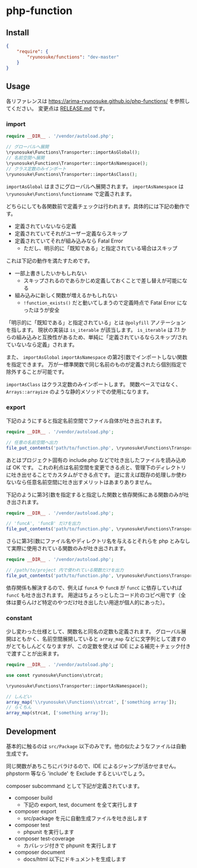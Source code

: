 php-function
====

## Install

```json
{
    "require": {
        "ryunosuke/functions": "dev-master"
    }
}
```

## Usage

各リファレンスは https://arima-ryunosuke.github.io/php-functions/ を参照してください。
変更点は [RELEASE.md](RELEASE.md) です。

### import

```php
require __DIR__ . '/vendor/autoload.php';

// グローバルへ展開
\ryunosuke\Functions\Transporter::importAsGlobal();
// 名前空間へ展開
\ryunosuke\Functions\Transporter::importAsNamespace();
// クラス定数のみインポート
\ryunosuke\Functions\Transporter::importAsClass();
```

`importAsGlobal` はまさにグローバルへ展開されます。
`importAsNamespace` は `\ryunosuke\Functions\functionname` で定義されます。

どちらにしても各関数前で定義チェックは行われます。具体的には下記の動作です。

- 定義されていないなら定義
- 定義されていてそれがユーザー定義ならスキップ
- 定義されていてそれが組み込みなら Fatal Error
  - ただし、明示的に「既知である」と指定されている場合はスキップ

これは下記の動作を満たすためです。

- 一部上書きしたいかもしれない
  - スキップされるのであらかじめ定義しておくことで差し替えが可能になる
- 組み込みに新しく関数が増えるかもしれない
  - `!function_exists()` だと動いてしまうので定義時点で Fatal Error になったほうが安全

「明示的に「既知である」と指定されている」とは `@polyfill` アノテーションを指します。
現状の実装は `is_iterable` が該当します。 `is_iterable` は 7.1 からの組み込みと互換性があるため、単純に「定義されているならスキップ/されていないなら定義」されます。

また、 `importAsGlobal` `importAsNamespace` の第2引数でインポートしない関数を指定できます。
万が一標準関数で同じ名前のものが定義されたら個別指定で除外することが可能です。

`importAsClass` はクラス定数のみインポートします。
関数ベースではなく、 `Arrays::arrayize` のような静的メソッドでの使用になります。

### export

下記のようにすると指定名前空間でファイル自体が吐き出されます。

```php
require __DIR__ . '/vendor/autoload.php';

// 任意の名前空間へ出力
file_put_contents('path/to/function.php', \ryunosuke\Functions\Transporter::exportNamespace('namespace'));
```

あとはプロジェクト固有の include.php などで吐き出したファイルを読み込めば OK です。
これの利点は名前空間を変更できる点と、管理下のディレクトリに吐き出せることでカスタムができる点です。
逆に言えば既存の処理しか使わないなら任意名前空間に吐き出すメリットはあまりありません。

下記のように第3引数を指定すると指定した関数と依存関係にある関数のみが吐き出されます。

```php
require __DIR__ . '/vendor/autoload.php';

// 'funcA', 'funcB' だけを出力
file_put_contents('path/to/function.php', \ryunosuke\Functions\Transporter::exportNamespace('namespace', false, ['funcA', 'funcB']));
```

さらに第3引数にファイル名やディレクトリ名を与えるとそれらを php とみなして実際に使用されている関数のみが吐き出されます。

```php
require __DIR__ . '/vendor/autoload.php';

// /path/to/project 内で使われている関数だけを出力
file_put_contents('path/to/function.php', \ryunosuke\Functions\Transporter::exportNamespace('namespace', false, '/path/to/project'));
```

依存関係も解決するので、例えば `funcA` や `funcB` が `funcC` に依存していれば `funcC` も吐き出されます。
用途はちょろっとしたコード片のコピペ用です（全体は要らんけど特定のやつだけ吐き出したい用途が個人的にあった）。

### constant

少し変わった仕様として、関数名と同名の定数も定義されます。
グローバル展開はともかく、名前空間展開していると `array_map` などに文字列として渡すのがとてもしんどくなりますが、この定数を使えば IDE による補完＋チェック付きで渡すことが出来ます。

```php
require __DIR__ . '/vendor/autoload.php';

use const ryunosuke\Functions\strcat;

\ryunosuke\Functions\Transporter::importAsNamespace();

// しんどい
array_map('\\ryunosuke\\Functions\\strcat', ['something array']);
// らくちん
array_map(strcat, ['something array']);
```

## Development

基本的に触るのは `src/Package` 以下のみです。他の似たようなファイルは自動生成です。

同じ関数があちこちにバラけるので、IDE によるジャンプが活かせません。
phpstorm 等なら 'include' を Exclude するといいでしょう。

composer subcommand として下記が定義されています。

- composer build
  - 下記の export, test, document を全て実行します
- composer export
  - src/package を元に自動生成ファイルを吐き出します
- composer test
  - phpunit を実行します
- composer test-coverage
  - カバレッジ付きで phpunit を実行します
- composer document
  - docs/html 以下にドキュメントを生成します
